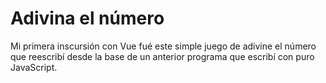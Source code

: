 # Adivina el número
Mi primera inscursión con Vue fué este simple juego de adivine el número que reescribí desde la base de un anterior programa que escribí con puro JavaScript.